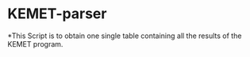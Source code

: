 # KEMET-parser

*This Script is to obtain one single table containing all the results of the KEMET program.
